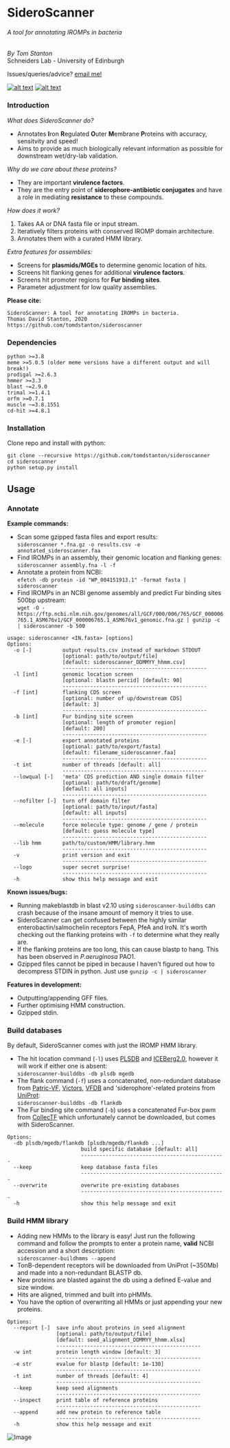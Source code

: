# SideroScanner
###### A tool for annotating IROMPs in bacteria
_By Tom Stanton_ \
Schneiders Lab - University of Edinburgh

Issues/queries/advice?
[email me!](mailto:s1895738@ed.ac.uk?subject=[SideroScanner])

[![alt text][1.1]][1]
[![alt text][6.1]][6]

[1]: http://twitter.com/tomstantonmicro
[1.1]: http://i.imgur.com/tXSoThF.png (twitter icon with padding)
[6]: http://www.github.com/tomdstanton
[6.1]: http://i.imgur.com/0o48UoR.png (github icon with padding)

### Introduction
*What does SideroScanner do?*
* Annotates **I**ron **R**egulated **O**uter **M**embrane **P**roteins with accuracy, sensitvity and speed!
* Aims to provide as much biologically relevant information as possible for
downstream wet/dry-lab validation.

*Why do we care about these proteins?*
* They are important **virulence factors**.
* They are the entry point of
**siderophore-antibiotic conjugates** and
have a role in mediating **resistance**
to these compounds.

*How does it work?*
1. Takes AA or DNA fasta file or input stream.
2. Iteratively filters proteins with conserved IROMP domain architecture.
3. Annotates them with a curated HMM library.

*Extra features for assemblies:*
* Screens for **plasmids/MGEs** to determine genomic location of hits.
* Screens hit flanking genes for additional **virulence factors**.
* Screens hit promoter regions for **Fur binding sites**.
* Parameter adjustment for low quality assemblies.

**Please cite:**
```
SideroScanner: A tool for annotating IROMPs in bacteria.
Thomas David Stanton, 2020
https://github.com/tomdstanton/sideroscanner
```
### Dependencies
```
python >=3.8
meme >=5.0.5 (older meme versions have a different output and will break!)
prodigal >=2.6.3
hmmer >=3.3
blast ~=2.9.0
trimal >=1.4.1
orfm >=0.7.1
muscle ~=3.8.1551
cd-hit >=4.8.1
```
### Installation
Clone repo and install with python:
```
git clone --recursive https://github.com/tomdstanton/sideroscanner
cd sideroscanner
python setup.py install
```
## Usage
### Annotate
**Example commands:**
* Scan some gzipped fasta files and export results: \
```sideroscanner *.fna.gz -o results.csv -e annotated_sideroscanner.faa```
* Find IROMPs in an assembly, their genomic location and flanking genes: \
```sideroscanner assembly.fna -l -f```
* Annotate a protein from NCBI: \
```efetch -db protein -id "WP_004151913.1" -format fasta | sideroscanner```
* Find IROMPs in an NCBI genome assembly and predict Fur binding sites
500bp upstream: \
```wget -O - https://ftp.ncbi.nlm.nih.gov/genomes/all/GCF/000/006/765/GCF_000006765.1_ASM676v1/GCF_000006765.1_ASM676v1_genomic.fna.gz | gunzip -c | sideroscanner -b 500 ```

```
usage: sideroscanner <IN.fasta> [options]
Options:
  -o [-]          output results.csv instead of markdown STDOUT
                  [optional: path/to/output/file]
                  [default: sideroscanner_DDMMYY_hhmm.csv]
                  -----------------------------------------------
  -l [int]        genomic location screen
                  [optional: blastn percid] [default: 90]
                  -----------------------------------------------
  -f [int]        flanking CDS screen
                  [optional: number of up/downstream CDS]
                  [default: 3]
                  -----------------------------------------------
  -b [int]        Fur binding site screen
                  [optional: length of promoter region]
                  [default: 200]
                  -----------------------------------------------
  -e [-]          export annotated proteins
                  [optional: path/to/export/fasta]
                  [default: filename_sideroscanner.faa]
                  -----------------------------------------------
  -t int          number of threads [default: all]
                  -----------------------------------------------
  --lowqual [-]   'meta' CDS prediction AND single domain filter
                  [optional: path/to/draft/genome]
                  [default: all inputs]
                  -----------------------------------------------
  --nofilter [-]  turn off domain filter
                  [optional: path/to/input/fasta]
                  [default: all inputs]
                  -----------------------------------------------
  --molecule      force molecule type: genome / gene / protein
                  [default: guess molecule type]
                  -----------------------------------------------
  --lib hmm       path/to/custom/HMM/library.hmm
                  -----------------------------------------------
  -v              print version and exit
                  -----------------------------------------------
  --logo          super secret surprise!
                  -----------------------------------------------
  -h              show this help message and exit
```
**Known issues/bugs:**
* Running makeblastdb in blast v2.10 using ```sideroscanner-builddbs```
  can crash because of the insane amount of memory it tries to use.
* SideroScanner can get confused between the 
  highly similar enterobactin/salmochelin receptors FepA, PfeA and IroN.
  It's worth checking out the flanking proteins with ```-f``` to determine
  what  they really are.
* If the flanking proteins are too long, this can cause blastp to hang.
This has been observed in *P.aeruginosa* PAO1.
* Gzipped files cannot be piped in because I haven't figured out how to
decompress STDIN in python. Just use ```gunzip -c | sideroscanner```

**Features in development:**
* Outputting/appending GFF files.
* Further optimising HMM construction.
* Gzipped stdin.
### Build databases
By default, SideroScanner comes with just the IROMP HMM library.
* The hit location command (```-l```) uses [PLSDB](https://ccb-microbe.cs.uni-saarland.de/plsdb/)
and [ICEBerg2.0](https://db-mml.sjtu.edu.cn/ICEberg/),
however it will work if either one is absent: \
```sideroscanner-builddbs -db plsdb mgedb```
* The flank command (```-f```) uses a concatenated, non-redundant database from
[Patric-VF](https://www.patricbrc.org/), [Victors](http://www.phidias.us/victors/index.php),
[VFDB](http://www.mgc.ac.cn/VFs/main.htm) and 'siderophore'-related 
proteins from [UniProt](https://www.uniprot.org/uniprot/?query=siderophore+AND+taxonomy%3A%22Bacteria+%5B2%5D%22+NOT+receptor+NOT+partial+NOT+fragment&sort=score): \
```sideroscanner-builddbs -db flankdb```
* The Fur binding site command (```-b```) uses a concatenated 
Fur-box pwm from [CollecTF](http://www.collectf.org/browse/home/) which
unfortunately cannot be downloaded, but comes with SideroScanner.
```
Options:
  -db plsdb/mgedb/flankdb [plsdb/mgedb/flankdb ...]
                        build specific database [default: all]
                        -----------------------------------------------
  --keep                keep database fasta files
                        -----------------------------------------------
  --overwrite           overwrite pre-existing databases
                        -----------------------------------------------
  -h                    show this help message and exit
```
### Build HMM library
* Adding new HMMs to the library is easy! Just run the following command
and follow the prompts to enter a protein name, **valid** NCBI accession
and a short description:\
```sideroscanner-buildhmms --append```
* TonB-dependent receptors will be downloaded from UniProt (~350Mb) and
made into a non-redundant BLASTP db.
* New proteins are blasted against the db using a defined E-value and
size window.
* Hits are aligned, trimmed and built into pHMMs.
* You have the option of overwriting all HMMs or just appending your new proteins.
```
Options:
  --report [-]  save info about proteins in seed alignment
                [optional: path/to/output/file]
                [default: seed_alignment_DDMMYY_hhmm.xlsx]
                -----------------------------------------------
  -w int        protein length window [default: 3]
                -----------------------------------------------
  -e str        evalue for blastp [default: 1e-130]
                -----------------------------------------------
  -t int        number of threads [default: 4]
                -----------------------------------------------
  --keep        keep seed alignments
                -----------------------------------------------
  --inspect     print table of reference proteins
                -----------------------------------------------
  --append      add new protein to reference table
                -----------------------------------------------
  -h            show this help message and exit
```
![Image](https://github.com/tomdstanton/sideroscanner/blob/master/sideroscanner.png)
